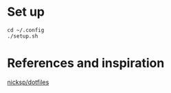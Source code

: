 # Set up

```
cd ~/.config
./setup.sh
```

# References and inspiration

[nicksp/dotfiles](https://github.com/nicksp/dotfiles)
